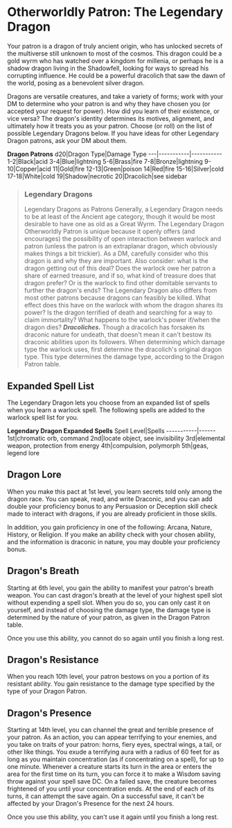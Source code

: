 # Otherworldly Patron: The Legendary Dragon
Your patron is a dragon of truly ancient origin, who has unlocked secrets of the multiverse still unknown to most of the cosmos. This dragon could be a gold wyrm who has watched over a kingdom for millenia, or perhaps he is a shadow dragon living in the Shadowfell, looking for ways to spread his corrupting influence. He could be a powerful dracolich that saw the dawn of the world, posing as a benevolent silver dragon.

Dragons are versatile creatures, and take a variety of forms; work with your DM to determine who your patron is and why they have chosen you (or accepted your request for power). How did you learn of their existence, or vice versa? The dragon's identity determines its motives, alignment, and ultimately how it treats you as your patron. Choose (or roll) on the list of possible Legendary Dragons below. If you have ideas for other Legendary Dragon patrons, ask your DM about them.

**Dragon Patrons**
d20|Dragon Type|Damage Type
---|-----------|-----------
1-2|Black|acid
3-4|Blue|lightning
5-6|Brass|fire
7-8|Bronze|lightning
9-10|Copper|acid
11|Gold|fire
12-13|Green|poison
14|Red|fire
15-16|Silver|cold
17-18|White|cold
19|Shadow|necrotic
20|Dracolich|see sidebar

> ### Legendary Dragons
> Legendary Dragons as Patrons
> Generally, a Legendary Dragon needs to be at least of the Ancient age category, though it would be most desirable to have one as old as a Great Wyrm. 
> The Legendary Dragon Otherworldly Patron is unique because it openly offers (and encourages) the possibility of open interaction between warlock and patron (unless the patron is an extraplanar dragon, which obviously makes things a bit trickier). As a DM, carefully consider who this dragon is and why they are important. Also consider: what is the dragon getting out of this deal? Does the warlock owe her patron a share of earned treasure, and if so, what kind of treasure does that dragon prefer? Or is the warlock to find other domitable servants to further the dragon's ends?
> The Legendary Dragon also differs from most other patrons because dragons can feasibly be killed. What effect does this have on the warlock with whom the dragon shares its power? Is the dragon terrified of death and searching for a way to claim immortality? What happens to the warlock's power if/when the dragon dies?
> ***Dracoliches.*** Though a dracolich has forsaken its draconic nature for undeath, that doesn't mean it can't bestow its draconic abilities upon its followers. When determining which damage type the warlock uses, first determine the dracolich's original dragon type. This type determines the damage type, according to the Dragon Patron table.

## Expanded Spell List
The Legendary Dragon lets you choose from an expanded list of spells when you learn a warlock spell. The following spells are added to the warlock spell list for you.

**Legendary Dragon Expanded Spells**
Spell Level|Spells
-----------|------
1st|chromatic orb, command
2nd|locate object, see invisibility
3rd|elemental weapon, protection from energy
4th|compulsion, polymorph
5th|geas, legend lore

## Dragon Lore
When you make this pact at 1st level, you learn secrets told only among the dragon race. You can speak, read, and write Draconic, and you can add double your proficiency bonus to any Persuasion or Deception skill check made to interact with dragons, if you are already proficient in those skills.

In addition, you gain proficiency in one of the following: Arcana, Nature, History, or Religion. If you make an ability check with your chosen ability, and the information is draconic in nature, you may double your proficiency bonus.

## Dragon's Breath
Starting at 6th level, you gain the ability to manifest your patron's breath weapon. You can cast dragon's breath at the level of your highest spell slot without expending a spell slot. When you do so, you can only cast it on yourself, and instead of choosing the damage type, the damage type is determined by the nature of your patron, as given in the Dragon Patron table.

Once you use this ability, you cannot do so again until you finish a long rest.

## Dragon's Resistance
When you reach 10th level, your patron bestows on you a portion of its resistant ability. You gain resistance to the damage type specified by the type of your Dragon Patron.

## Dragon's Presence
Starting at 14th level, you can channel the great and terrible presence of your patron. As an action, you can appear terrifying to your enemies, and you take on traits of your patron: horns, fiery eyes, spectral wings, a tail, or other like things. You exude a terrifying aura with a radius of 60 feet for as long as you maintain concentration (as if concentrating on a spell), for up to one minute. Whenever a creature starts its turn in the area or enters the area for the first time on its turn, you can force it to make a Wisdom saving throw against your spell save DC. On a failed save, the creature becomes frightened of you until your concentration ends. At the end of each of its turns, it can attempt the save again. On a successful save, it can't be affected by your Dragon's Presence for the next 24 hours.

Once you use this ability, you can't use it again until you finish a long rest.

